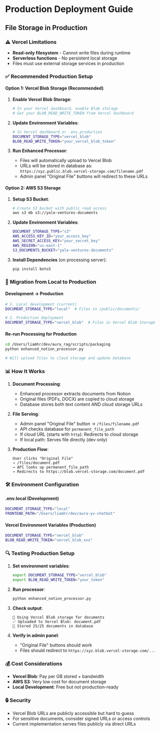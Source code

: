 # Production Deployment Guide

## File Storage in Production

### ⚠️ **Vercel Limitations**
- **Read-only filesystem** - Cannot write files during runtime
- **Serverless functions** - No persistent local storage
- Files must use external storage services in production

### ✅ **Recommended Production Setup**

#### **Option 1: Vercel Blob Storage (Recommended)**

1. **Enable Vercel Blob Storage**:
   ```bash
   # In your Vercel dashboard, enable Blob storage
   # Get your BLOB_READ_WRITE_TOKEN from Vercel dashboard
   ```

2. **Update Environment Variables**:
   ```bash
   # In Vercel dashboard or .env.production
   DOCUMENT_STORAGE_TYPE="vercel_blob"
   BLOB_READ_WRITE_TOKEN="your_vercel_blob_token"
   ```

3. **Run Enhanced Processor**:
   - Files will automatically upload to Vercel Blob
   - URLs will be stored in database as: `https://xyz.public.blob.vercel-storage.com/filename.pdf`
   - Admin panel "Original File" buttons will redirect to these URLs

#### **Option 2: AWS S3 Storage**

1. **Setup S3 Bucket**:
   ```bash
   # Create S3 bucket with public read access
   aws s3 mb s3://yale-ventures-documents
   ```

2. **Update Environment Variables**:
   ```bash
   DOCUMENT_STORAGE_TYPE="s3"
   AWS_ACCESS_KEY_ID="your_access_key"
   AWS_SECRET_ACCESS_KEY="your_secret_key"
   AWS_REGION="us-east-1"
   S3_DOCUMENTS_BUCKET="yale-ventures-documents"
   ```

3. **Install Dependencies** (on processing server):
   ```bash
   pip install boto3
   ```

### 🔄 **Migration from Local to Production**

#### **Development → Production**
```bash
# 1. Local development (current)
DOCUMENT_STORAGE_TYPE="local"  # Files in /public/documents/

# 2. Production deployment
DOCUMENT_STORAGE_TYPE="vercel_blob"  # Files in Vercel Blob Storage
```

#### **Re-run Processing for Production**
```bash
cd /Users/liamhr/dev/aura_rag/scripts/packaging
python enhanced_notion_processor.py

# Will upload files to cloud storage and update database
```

### 📊 **How It Works**

1. **Document Processing**:
   - Enhanced processor extracts documents from Notion
   - Original files (PDFs, DOCX) are copied to cloud storage
   - Database stores both text content AND cloud storage URLs

2. **File Serving**:
   - Admin panel "Original File" button → `/files/filename.pdf`
   - API checks database for `permanent_file_path`
   - If cloud URL (starts with `http`): Redirects to cloud storage
   - If local path: Serves file directly (dev only)

3. **Production Flow**:
   ```
   User clicks "Original File" 
   → /files/document.pdf 
   → API looks up permanent_file_path 
   → Redirects to https://blob.vercel-storage.com/document.pdf
   ```

### 🛠️ **Environment Configuration**

#### **.env.local** (Development)
```bash
DOCUMENT_STORAGE_TYPE="local"
FRONTEND_PATH="/Users/liamhr/dev/aura-yv-chatbot"
```

#### **Vercel Environment Variables** (Production)
```bash
DOCUMENT_STORAGE_TYPE="vercel_blob"
BLOB_READ_WRITE_TOKEN="vercel_blob_xxx"
```

### 🔍 **Testing Production Setup**

1. **Set environment variables**:
   ```bash
   export DOCUMENT_STORAGE_TYPE="vercel_blob"
   export BLOB_READ_WRITE_TOKEN="your_token"
   ```

2. **Run processor**:
   ```bash
   python enhanced_notion_processor.py
   ```

3. **Check output**:
   ```
   📁 Using Vercel Blob storage for documents
   ✅ Uploaded to Vercel Blob: document.pdf
   💾 Stored 25/25 documents in database
   ```

4. **Verify in admin panel**:
   - "Original File" buttons should work
   - Files should redirect to `https://xyz.blob.vercel-storage.com/...`

### 💰 **Cost Considerations**

- **Vercel Blob**: Pay per GB stored + bandwidth
- **AWS S3**: Very low cost for document storage
- **Local Development**: Free but not production-ready

### 🔒 **Security**

- Vercel Blob URLs are publicly accessible but hard to guess
- For sensitive documents, consider signed URLs or access controls
- Current implementation serves files publicly via direct URLs